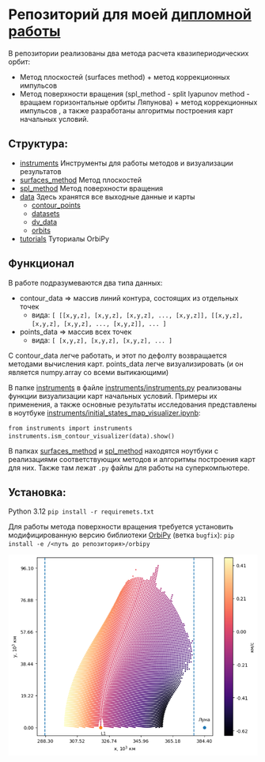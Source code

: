 # Репозиторий для моей [дипломной работы](https://www.hse.ru/edu/vkr/1046120667)

В репозитории реализованы два метода расчета квазипериодических орбит:
- Метод плоскостей (surfaces method) + метод коррекционных импульсов
- Метод поверхности вращения (spl_method - split lyapunov method - вращаем горизонтальные орбиты Ляпунова) + метод коррекционных импульсов
, а также разработаны алгоритмы построения карт начальных условий.

## Структура:
- [instruments](./instruments) Инструменты для работы методов и визуализации результатов
- [surfaces_method](./surfaces_method) Метод плоскостей
- [spl_method](./spl_method) Метод поверхности вращения
- [data](./data) Здесь хранятся все выходные данные и карты
  - [contour_points](./data/contour_points) 
  - [datasets](./data/datasets)
  - [dv_data](./data/dv_data)
  - [orbits](./data/orbits)
- [tutorials](./tutorials) Туториалы OrbiPy

## Функционал

В работе подразумеваются два типа данных: 
- contour_data => массив линий контура, состоящих из отдельных точек
  - вида: `[ [[x,y,z], [x,y,z], [x,y,z], ..., [x,y,z]], [[x,y,z], [x,y,z], [x,y,z], ..., [x,y,z]], ... ]`
- points_data => массив всех точек
  - вида: `[ [x,y,z], [x,y,z], [x,y,z], ... ]`

С contour_data легче работать, и этот по дефолту возвращается методами вычисления карт. points_data легче визуализировать (и он является numpy.array со всеми вытикающими)

В папке [instruments](./instruments) в файле [instruments/instruments.py](./instruments/instruments.py) реализованы функции визуализации карт начальных условий.
Примеры их применения, а также основные результаты исследования представлены в ноутбуке [instruments/initial_states_map_visualizer.ipynb](./instruments/initial_states_map_visualizer.ipynb):

```
from instruments import instruments
instruments.ism_contour_visualizer(data).show()
```

В папках [surfaces_method](./surfaces_method) и [spl_method](./spl_method) находятся ноутбуки с реализациями соответствующих методов и алгоритмы построения карт для них. Также там лежат `.py` файлы для работы на суперкомпьютере.

## Установка:

Python 3.12
`pip install -r requiremets.txt`

Для работы метода поверхности вращения требуется установить модифицированную версию библиотеки [OrbiPy](https://bitbucket.org/tka4nik03/orbipy/src/bugfix/) (ветка `bugfix`):
`pip install -e /<путь до репозитория>/orbipy`

![ism_planes_post.png](./media/ism_planes_post.png)




